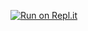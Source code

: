 [![Run on Repl.it](https://repl.it/badge/github/lasse-lenting/hackthis)](https://repl.it/github/lasse-lenting/hackthis)
